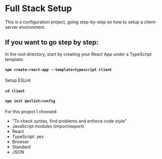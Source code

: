 # Full Stack Setup

This is a configuration project, going step-by-step on how to setup a client-server environment.

## If you want to go step by step:
In the root directory, start by creating your React App under a TypeScript template:
#### `npm create-react-app --template=typescript client`

Setup ESLint
#### `cd client`
#### `npm init @eslint/config`
For this project I choosed:
- "To check syntax, find problems and enforce code style"
- JavaScript modules (import/export)
- React
- TypeScript: yes
- Browser
- Standard
- JSON